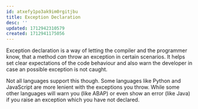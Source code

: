 ```yaml
---
id: atxefy1po3ak9im0rgitjbu
title: Exception Declaration
desc: ''
updated: 1712942310579
created: 1712941175056
---
```


Exception declaration is a way of letting the compiler and the programmer know, that a method _can_ throw an exception in certain scenarios. It helps set clear expectations of the code behaviour and also warn the developer in case an possible exception is not caught. 

Not all languages support this though. Some languages like Python and JavaScript are more lenient with the exceptions you throw. While some other languages will warn you (like ABAP) or even show an error (like Java) if you raise an exception which you have not declared.